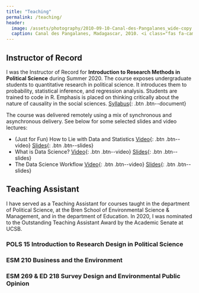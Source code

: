 ```yaml
---
title: "Teaching"
permalink: /teaching/
header:
  image: /assets/photography/2010-09-10-Canal-des-Pangalanes_wide-copy.jpg
  caption: Canal des Pangalanes, Madagascar, 2010. <i class="fas fa-camera"></i> A. Lépissier
---
```


## Instructor of Record

I was the Instructor of Record for **Introduction to Research Methods in Political Science** during Summer 2020. The course exposes undergraduate students to quantitative research in political science. It introduces them to probability, statistical inference, and regression analysis. Students are trained to code in R. Emphasis is placed on thinking critically about the nature of causality in the social sciences. [Syllabus](/assets/M20-POLS-15-Syllabus.pdf){: .btn .btn--document}

The course was delivered remotely using a mix of synchronous and asynchronous delivery. See below for some selected slides and video lectures:
- (Just for Fun) How to Lie with Data and Statistics [<i class="fas fa-video"></i> Video](/assets/teaching/POLS-15-How-To-Lie-video.html){: .btn .btn--video} [<i class="fas fa-book"></i> Slides](/assets/teaching/POLS-15-How-To-Lie-slides.html){: .btn .btn--slides}
- What is Data Science? [<i class="fas fa-video"></i> Video](/assets/teaching/POLS-15-What-Is-Data-Science-video.html){: .btn .btn--video} [<i class="fas fa-book"></i> Slides](/assets/teaching/POLS-15-What-Is-Data-Science-slides.html){: .btn .btn--slides}
- The Data Science Workflow [<i class="fas fa-video"></i> Video](/assets/teaching/POLS-15-Data-Science-Workflow-video.html){: .btn .btn--video} [<i class="fas fa-book"></i> Slides](/assets/teaching/POLS-15-Data-Science-Workflow-slides.html){: .btn .btn--slides}

## Teaching Assistant

I have served as a Teaching Assistant for courses taught in the department of Political Science, at the Bren School of Environmental Science & Management, and in the department of Education. In 2020, I was nominated to the Outstanding Teaching Assistant Award by the Academic Senate at UCSB.

### POLS 15 Introduction to Research Design in Political Science

### ESM 210 Business and the Environment

### ESM 269 & ED 218 Survey Design and Environmental Public Opinion